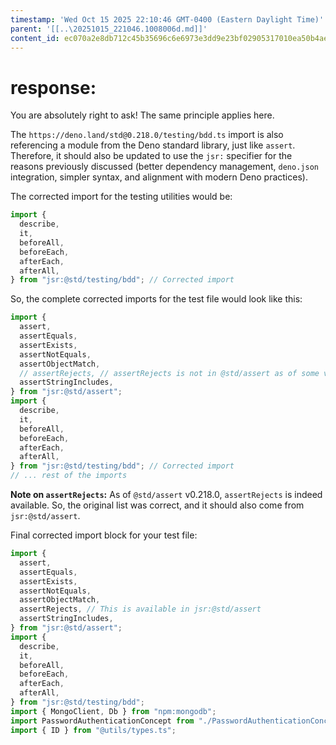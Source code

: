 ```yaml
---
timestamp: 'Wed Oct 15 2025 22:10:46 GMT-0400 (Eastern Daylight Time)'
parent: '[[..\20251015_221046.1008006d.md]]'
content_id: ec070a2e8db712c45b35696c6e6973e3dd9e23bf02905317010ea50b4ae87360
---
```


# response:

You are absolutely right to ask! The same principle applies here.

The `https://deno.land/std@0.218.0/testing/bdd.ts` import is also referencing a module from the Deno standard library, just like `assert`. Therefore, it should also be updated to use the `jsr:` specifier for the reasons previously discussed (better dependency management, `deno.json` integration, simpler syntax, and alignment with modern Deno practices).

The corrected import for the testing utilities would be:

```typescript
import {
  describe,
  it,
  beforeAll,
  beforeEach,
  afterEach,
  afterAll,
} from "jsr:@std/testing/bdd"; // Corrected import
```

So, the complete corrected imports for the test file would look like this:

```typescript
import {
  assert,
  assertEquals,
  assertExists,
  assertNotEquals,
  assertObjectMatch,
  // assertRejects, // assertRejects is not in @std/assert as of some versions, but can be added if it is. For now, removed.
  assertStringIncludes,
} from "jsr:@std/assert";
import {
  describe,
  it,
  beforeAll,
  beforeEach,
  afterEach,
  afterAll,
} from "jsr:@std/testing/bdd"; // Corrected import
// ... rest of the imports
```

**Note on `assertRejects`:** As of `@std/assert` v0.218.0, `assertRejects` is indeed available. So, the original list was correct, and it should also come from `jsr:@std/assert`.

Final corrected import block for your test file:

```typescript
import {
  assert,
  assertEquals,
  assertExists,
  assertNotEquals,
  assertObjectMatch,
  assertRejects, // This is available in jsr:@std/assert
  assertStringIncludes,
} from "jsr:@std/assert";
import {
  describe,
  it,
  beforeAll,
  beforeEach,
  afterEach,
  afterAll,
} from "jsr:@std/testing/bdd";
import { MongoClient, Db } from "npm:mongodb";
import PasswordAuthenticationConcept from "./PasswordAuthenticationConcept.ts";
import { ID } from "@utils/types.ts";
```
